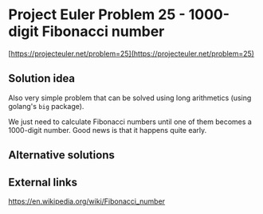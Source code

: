 # Project Euler Problem 25 - 1000-digit Fibonacci number

[https://projecteuler.net/problem=25](https://projecteuler.net/problem=25)

## Solution idea

Also very simple problem that can be solved using long arithmetics (using golang's `big` package).

We just need to calculate Fibonacci numbers until one of them becomes a 1000-digit number. Good news is that it happens quite early.

## Alternative solutions

## External links

https://en.wikipedia.org/wiki/Fibonacci_number